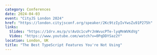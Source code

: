 ```yaml
---
category: Conferences
date: 2024-04-03
event: "CityJS London 2024"
href: "https://london.cityjsconf.org/speaker/2Kc9tzIyIvYwsZu91P275h"
links:
  Slides: "https://1drv.ms/p/s!AvUc1cvPrJnWvucPTe-lyqMnWVKdVg"
  Video: "https://www.youtube.com/watch?v=0PqDDYSaz2Y"
location: London, UK
title: "The Best TypeScript Features You're Not Using"
---
```


